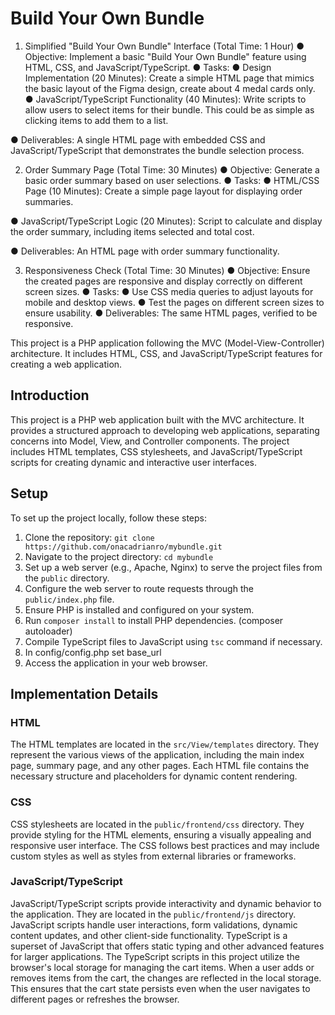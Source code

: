 # Build Your Own Bundle

1. Simplified "Build Your Own Bundle" Interface (Total Time: 1 Hour)
   ● Objective: Implement a basic "Build Your Own Bundle" feature using HTML,
   CSS, and JavaScript/TypeScript.
   ● Tasks:
   ● Design Implementation (20 Minutes): Create a simple HTML page that
   mimics the basic layout of the Figma design, create about 4 medal
   cards only.
   ● JavaScript/TypeScript Functionality (40 Minutes): Write scripts to allow
   users to select items for their bundle. This could be as simple as
   clicking items to add them to a list.

● Deliverables: A single HTML page with embedded CSS and
JavaScript/TypeScript that demonstrates the bundle selection process.

2. Order Summary Page (Total Time: 30 Minutes)
   ● Objective: Generate a basic order summary based on user selections.
   ● Tasks:
   ● HTML/CSS Page (10 Minutes): Create a simple page layout for
   displaying order summaries.

● JavaScript/TypeScript Logic (20 Minutes): Script to calculate and
display the order summary, including items selected and total cost.

● Deliverables: An HTML page with order summary functionality.

3. Responsiveness Check (Total Time: 30 Minutes)
   ● Objective: Ensure the created pages are responsive and display correctly on
   different screen sizes.
   ● Tasks:
   ● Use CSS media queries to adjust layouts for mobile and desktop views.
   ● Test the pages on different screen sizes to ensure usability.
   ● Deliverables: The same HTML pages, verified to be responsive.


This project is a PHP application following the MVC (Model-View-Controller) architecture. It includes HTML, CSS, and JavaScript/TypeScript features for creating a web application.


## Introduction

This project is a PHP web application built with the MVC architecture. It provides a structured approach to developing web applications, separating concerns into Model, View, and Controller components. The project includes HTML templates, CSS stylesheets, and JavaScript/TypeScript scripts for creating dynamic and interactive user interfaces.

## Setup

To set up the project locally, follow these steps:

1. Clone the repository: `git clone https://github.com/onacadrianro/mybundle.git`
2. Navigate to the project directory: `cd mybundle`
3. Set up a web server (e.g., Apache, Nginx) to serve the project files from the `public` directory.
4. Configure the web server to route requests through the `public/index.php` file.
5. Ensure PHP is installed and configured on your system.
6. Run `composer install` to install PHP dependencies. (composer autoloader)
7. Compile TypeScript files to JavaScript using `tsc` command if necessary.
8. In config/config.php set base_url
9. Access the application in your web browser.


## Implementation Details

### HTML

The HTML templates are located in the `src/View/templates` directory. They represent the various views of the application, including the main index page, summary page, and any other pages. Each HTML file contains the necessary structure and placeholders for dynamic content rendering.

### CSS

CSS stylesheets are located in the `public/frontend/css` directory. They provide styling for the HTML elements, ensuring a visually appealing and responsive user interface. The CSS follows best practices and may include custom styles as well as styles from external libraries or frameworks.

### JavaScript/TypeScript

JavaScript/TypeScript scripts provide interactivity and dynamic behavior to the application. They are located in the `public/frontend/js` directory. JavaScript scripts handle user interactions, form validations, dynamic content updates, and other client-side functionality. TypeScript is a superset of JavaScript that offers static typing and other advanced features for larger applications.
The TypeScript scripts in this project utilize the browser's local storage for managing the cart items. When a user adds or removes items from the cart, the changes are reflected in the local storage. This ensures that the cart state persists even when the user navigates to different pages or refreshes the browser.